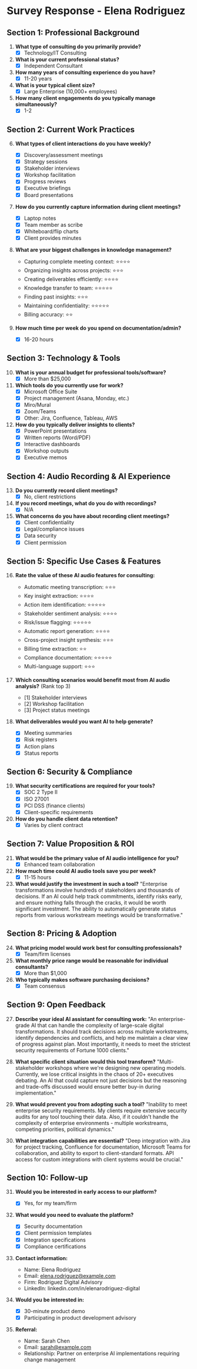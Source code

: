 # Survey Response - Elena Rodriguez

## Section 1: Professional Background

1. **What type of consulting do you primarily provide?**
   - [X] Technology/IT Consulting

2. **What is your current professional status?**
   - [X] Independent Consultant

3. **How many years of consulting experience do you have?**
   - [X] 11-20 years

4. **What is your typical client size?**
   - [X] Large Enterprise (10,000+ employees)

5. **How many client engagements do you typically manage simultaneously?**
   - [X] 1-2

## Section 2: Current Work Practices

6. **What types of client interactions do you have weekly?**
   - [X] Discovery/assessment meetings
   - [X] Strategy sessions
   - [X] Stakeholder interviews
   - [X] Workshop facilitation
   - [X] Progress reviews
   - [X] Executive briefings
   - [X] Board presentations

7. **How do you currently capture information during client meetings?**
   - [X] Laptop notes
   - [X] Team member as scribe
   - [X] Whiteboard/flip charts
   - [X] Client provides minutes

8. **What are your biggest challenges in knowledge management?**
   - Capturing complete meeting context: ⭐⭐⭐⭐
   - Organizing insights across projects: ⭐⭐⭐
   - Creating deliverables efficiently: ⭐⭐⭐⭐
   - Knowledge transfer to team: ⭐⭐⭐⭐⭐
   - Finding past insights: ⭐⭐⭐
   - Maintaining confidentiality: ⭐⭐⭐⭐⭐
   - Billing accuracy: ⭐⭐

9. **How much time per week do you spend on documentation/admin?**
   - [X] 16-20 hours

## Section 3: Technology & Tools

10. **What is your annual budget for professional tools/software?**
    - [X] More than $25,000

11. **Which tools do you currently use for work?**
    - [X] Microsoft Office Suite
    - [X] Project management (Asana, Monday, etc.)
    - [X] Miro/Mural
    - [X] Zoom/Teams
    - [X] Other: Jira, Confluence, Tableau, AWS

12. **How do you typically deliver insights to clients?**
    - [X] PowerPoint presentations
    - [X] Written reports (Word/PDF)
    - [X] Interactive dashboards
    - [X] Workshop outputs
    - [X] Executive memos

## Section 4: Audio Recording & AI Experience

13. **Do you currently record client meetings?**
    - [X] No, client restrictions

14. **If you record meetings, what do you do with recordings?**
    - [X] N/A

15. **What concerns do you have about recording client meetings?**
    - [X] Client confidentiality
    - [X] Legal/compliance issues
    - [X] Data security
    - [X] Client permission

## Section 5: Specific Use Cases & Features

16. **Rate the value of these AI audio features for consulting:**
    - Automatic meeting transcription: ⭐⭐⭐
    - Key insight extraction: ⭐⭐⭐⭐
    - Action item identification: ⭐⭐⭐⭐⭐
    - Stakeholder sentiment analysis: ⭐⭐⭐⭐
    - Risk/issue flagging: ⭐⭐⭐⭐⭐
    - Automatic report generation: ⭐⭐⭐⭐
    - Cross-project insight synthesis: ⭐⭐⭐
    - Billing time extraction: ⭐⭐
    - Compliance documentation: ⭐⭐⭐⭐⭐
    - Multi-language support: ⭐⭐⭐

17. **Which consulting scenarios would benefit most from AI audio analysis?** (Rank top 3)
    - [1] Stakeholder interviews
    - [2] Workshop facilitation
    - [3] Project status meetings

18. **What deliverables would you want AI to help generate?**
    - [X] Meeting summaries
    - [X] Risk registers
    - [X] Action plans
    - [X] Status reports

## Section 6: Security & Compliance

19. **What security certifications are required for your tools?**
    - [X] SOC 2 Type II
    - [X] ISO 27001
    - [X] PCI DSS (finance clients)
    - [X] Client-specific requirements

20. **How do you handle client data retention?**
    - [X] Varies by client contract

## Section 7: Value Proposition & ROI

21. **What would be the primary value of AI audio intelligence for you?**
    - [X] Enhanced team collaboration

22. **How much time could AI audio tools save you per week?**
    - [X] 11-15 hours

23. **What would justify the investment in such a tool?**
    "Enterprise transformations involve hundreds of stakeholders and thousands of decisions. If an AI could help track commitments, identify risks early, and ensure nothing falls through the cracks, it would be worth significant investment. The ability to automatically generate status reports from various workstream meetings would be transformative."

## Section 8: Pricing & Adoption

24. **What pricing model would work best for consulting professionals?**
    - [X] Team/firm licenses

25. **What monthly price range would be reasonable for individual consultants?**
    - [X] More than $1,000

26. **Who typically makes software purchasing decisions?**
    - [X] Team consensus

## Section 9: Open Feedback

27. **Describe your ideal AI assistant for consulting work:**
    "An enterprise-grade AI that can handle the complexity of large-scale digital transformations. It should track decisions across multiple workstreams, identify dependencies and conflicts, and help me maintain a clear view of progress against plan. Most importantly, it needs to meet the strictest security requirements of Fortune 1000 clients."

28. **What specific client situation would this tool transform?**
    "Multi-stakeholder workshops where we're designing new operating models. Currently, we lose critical insights in the chaos of 20+ executives debating. An AI that could capture not just decisions but the reasoning and trade-offs discussed would ensure better buy-in during implementation."

29. **What would prevent you from adopting such a tool?**
    "Inability to meet enterprise security requirements. My clients require extensive security audits for any tool touching their data. Also, if it couldn't handle the complexity of enterprise environments - multiple workstreams, competing priorities, political dynamics."

30. **What integration capabilities are essential?**
    "Deep integration with Jira for project tracking, Confluence for documentation, Microsoft Teams for collaboration, and ability to export to client-standard formats. API access for custom integrations with client systems would be crucial."

## Section 10: Follow-up

31. **Would you be interested in early access to our platform?**
    - [X] Yes, for my team/firm

32. **What would you need to evaluate the platform?**
    - [X] Security documentation
    - [X] Client permission templates
    - [X] Integration specifications
    - [X] Compliance certifications

33. **Contact information:**
    - Name: Elena Rodriguez
    - Email: elena.rodriguez@example.com
    - Firm: Rodriguez Digital Advisory
    - LinkedIn: linkedin.com/in/elenarodriguez-digital

34. **Would you be interested in:**
    - [X] 30-minute product demo
    - [X] Participating in product development advisory

35. **Referral:**
    - Name: Sarah Chen
    - Email: sarah@example.com
    - Relationship: Partner on enterprise AI implementations requiring change management